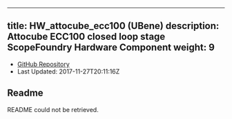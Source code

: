 
---
title: HW_attocube_ecc100 (UBene)
description: Attocube ECC100 closed loop stage ScopeFoundry Hardware Component
weight: 9
---
- [GitHub Repository](https://github.com/UBene/HW_attocube_ecc100)
- Last Updated: 2017-11-27T20:11:16Z
## Readme
README could not be retrieved.
